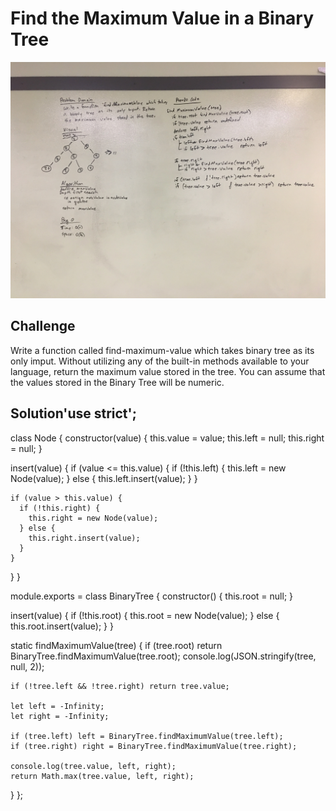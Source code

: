 # Find the Maximum Value in a Binary Tree
![alt text](https://raw.githubusercontent.com/ashtonkellis/data-structures-and-algorithms/master/assets/18-find-maximum-value-binary-tree.jpg)

## Challenge
Write a function called find-maximum-value which takes binary tree as its only imput. Without utilizing any of the built-in methods available to your language, return the maximum value stored in the tree. You can assume that the values stored in the Binary Tree will be numeric.

## Solution'use strict';

class Node {
  constructor(value) {
    this.value = value;
    this.left = null;
    this.right = null;
  }

  insert(value) {
    if (value <= this.value) {
      if (!this.left) {
        this.left = new Node(value);
      } else {
        this.left.insert(value);
      }
    }

    if (value > this.value) {
      if (!this.right) {
        this.right = new Node(value);
      } else {
        this.right.insert(value);
      }
    }
  }
}

module.exports = class BinaryTree {
  constructor() {
    this.root = null;
  }

  insert(value) {
    if (!this.root) {
      this.root = new Node(value);
    } else {
      this.root.insert(value);
    }
  }
  
  static findMaximumValue(tree) {
    if (tree.root) return BinaryTree.findMaximumValue(tree.root);
    console.log(JSON.stringify(tree, null, 2));
    
    if (!tree.left && !tree.right) return tree.value;

    let left = -Infinity;
    let right = -Infinity;

    if (tree.left) left = BinaryTree.findMaximumValue(tree.left);
    if (tree.right) right = BinaryTree.findMaximumValue(tree.right);

    console.log(tree.value, left, right);
    return Math.max(tree.value, left, right);
  }
};
